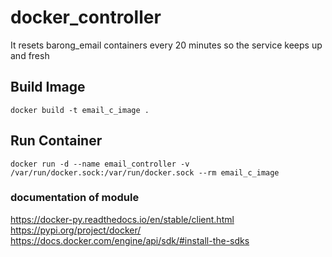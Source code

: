 # docker_controller
It resets barong_email containers every 20 minutes so the service keeps up and fresh

## Build Image
	docker build -t email_c_image .

## Run Container
	docker run -d --name email_controller -v /var/run/docker.sock:/var/run/docker.sock --rm email_c_image

### documentation of module
https://docker-py.readthedocs.io/en/stable/client.html
https://pypi.org/project/docker/
https://docs.docker.com/engine/api/sdk/#install-the-sdks

